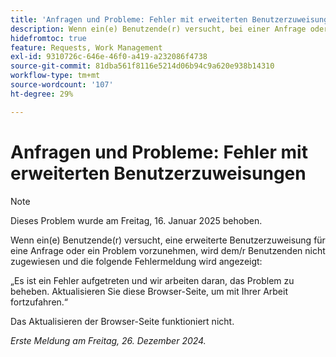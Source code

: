 ```yaml
---
title: 'Anfragen und Probleme: Fehler mit erweiterten Benutzerzuweisungen'
description: Wenn ein(e) Benutzende(r) versucht, bei einer Anfrage oder einem Problem eine erweiterte Benutzerzuweisung vorzunehmen, wird der/die Benutzende nicht zugewiesen und eine Fehlermeldung wird angezeigt.
hidefromtoc: true
feature: Requests, Work Management
exl-id: 9310726c-646e-46f0-a419-a232086f4738
source-git-commit: 81dba561f8116e5214d06b94c9a620e938b14310
workflow-type: tm+mt
source-wordcount: '107'
ht-degree: 29%

---
```


# Anfragen und Probleme: Fehler mit erweiterten Benutzerzuweisungen

>[!NOTE]
>
>Dieses Problem wurde am Freitag, 16. Januar 2025 behoben.

Wenn ein(e) Benutzende(r) versucht, eine erweiterte Benutzerzuweisung für eine Anfrage oder ein Problem vorzunehmen, wird dem/r Benutzenden nicht zugewiesen und die folgende Fehlermeldung wird angezeigt:

„Es ist ein Fehler aufgetreten und wir arbeiten daran, das Problem zu beheben. Aktualisieren Sie diese Browser-Seite, um mit Ihrer Arbeit fortzufahren.“

Das Aktualisieren der Browser-Seite funktioniert nicht.

_Erste Meldung am Freitag, 26. Dezember 2024._
